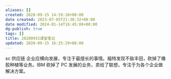 ```yaml
---
aliases: []
created: 2020-09-15 14:19:10+08:00
date created: 2023-07-05T21:38:32+08:00
date modified: 2024-01-14T16:45:08+08:00
dg-publish: true
tags: []
title: 20200915课堂笔记
updated: 2020-09-15 16:25:29+08:00
---
```


sc 供应链 企业应横向发展，专注于最擅长的事情。福特发现不敌丰田，砍掉了橡胶种植等业务。IBM 砍掉了 PC 发展的业务，卖给了联想，专注于为各个企业做解决方案。
